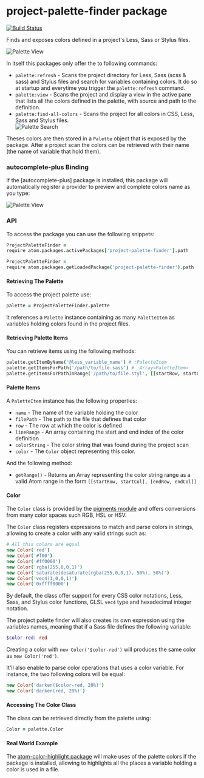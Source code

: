 # project-palette-finder package

[![Build Status](https://travis-ci.org/abe33/atom-project-palette-finder.svg)](https://travis-ci.org/abe33/atom-project-palette-finder)

Finds and exposes colors defined in a project's Less, Sass or Stylus files.

![Palette View](https://raw.github.com/abe33/atom-project-palette-finder/master/screenshot.gif)

In itself this packages only offer the to following commands:

 * `palette:refresh` - Scans the project directory for Less, Sass (scss & sass) and Stylus files and search for variables containing colors. It do so at startup and everytime you trigger the `palette:refresh` command.
 * `palette:view` - Scans the project and display a view in the active pane that lists all the colors defined in the palette, with source and path to the definition.
 * `palette:find-all-colors` - Scans the project for all colors in CSS, Less, Sass and Stylus files.
    <br>![Palette Search](https://raw.github.com/abe33/atom-project-palette-finder/master/search.gif)

Theses colors are then stored in a `Palette` object that is exposed by the package.
After a project scan the colors can be retrieved with their name (the name of variable that hold them).

### autocomplete-plus Binding

If the [autocomplete-plus] package is installed, this package will automatically register a provider to preview and complete colors name as you type:

![Palette View](https://raw.github.com/abe33/atom-project-palette-finder/master/autocomplete.gif)

### API

To access the package you can use the following snippets:

```coffee
ProjectPaletteFinder =
require atom.packages.activePackages['project-palette-finder'].path

ProjectPaletteFinder =
require atom.packages.getLoadedPackage('project-palette-finder').path
```

#### Retrieving The Palette

To access the project palette use:

```coffee
palette = ProjectPaletteFinder.palette
```

It references a `Palette` instance containing as many `PaletteItem` as variables holding colors found in the project files.

#### Retrieving Palette Items

You can retrieve items using the following methods:

```coffee
palette.getItemByName('@less_variable_name') # :PaletteItem
palette.getItemsForPath('/path/to/file.sass') # :Array<PaletteItem>
palette.getItemsForPathInRange('/path/to/file.styl', [[startRow, startCol], [endRow, endCol]]) # :Array<PaletteItem>
```

#### Palette Items

A `PaletteItem` instance has the following properties:

 * `name` - The name of the variable holding the color
 * `filePath` - The path to the file that defines that color
 * `row` - The row at which the color is defined
 * `lineRange` - An array containing the start and end index of the color definition
 * `colorString` - The color string that was found during the project scan
 * `color` - The `Color` object representing this color.

And the following method:

 * `getRange()` - Returns an Array representing the color string range as a valid Atom range in the form `[[startRow, startCol], [endRow, endCol]]`

#### Color

The `Color` class is provided by the [pigments module](https://github.com/abe33/pigments) and offers conversions from many color spaces such RGB, HSL or HSV.

The `Color` class registers expressions to match and parse colors in strings, allowing to create a color with any valid strings such as:

```coffee
# All this colors are equal
new Color('red')
new Color('#f00')
new Color('#ff0000')
new Color('rgba(255,0,0,1)')
new Color('saturate(desaturate(rgba(255,0,0,1), 50%), 50%)')
new Color('vec4(1,0,0,1)')
new Color('0xffff0000')
```

By default, the class offer support for every CSS color notations, Less, Sass, and Stylus color functions, GLSL `vec4` type and hexadecimal integer notation.

The project palette finder will also creates its own expression using the variables names, meaning that if a Sass file defines the following variable:

```sass
$color-red: red
```

Creating a color with `new Color('$color-red')` will produces the same color as `new Color('red')`.

It'll also enable to parse color operations that uses a color variable. For instance, the two following colors will be equal:

```coffee
new Color('darken($color-red, 20%)')
new Color('darken(red, 20%)')
```

#### Accessing The Color Class

The class can be retrieved directly from the palette using:

```coffee
Color = palette.Color
```

#### Real World Example

The [atom-color-highlight package](https://atom.io/packages/atom-color-highlight) will make uses of the palette colors if the package is installed, allowing to highlights all the places a variable holding a color is used in a file.
